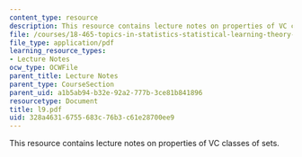 ```yaml
---
content_type: resource
description: This resource contains lecture notes on properties of VC classes of sets.
file: /courses/18-465-topics-in-statistics-statistical-learning-theory-spring-2007/328a46316755683c76b3c61e28700ee9_l9.pdf
file_type: application/pdf
learning_resource_types:
- Lecture Notes
ocw_type: OCWFile
parent_title: Lecture Notes
parent_type: CourseSection
parent_uid: a1b5ab94-b32e-92a2-777b-3ce81b841896
resourcetype: Document
title: l9.pdf
uid: 328a4631-6755-683c-76b3-c61e28700ee9
---
```

This resource contains lecture notes on properties of VC classes of sets.

